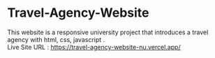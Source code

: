 # Travel-Agency-Website
This website is a responsive university project that introduces a travel agency with  html, css, javascript .<br> Live Site URL : https://travel-agency-website-nu.vercel.app/

